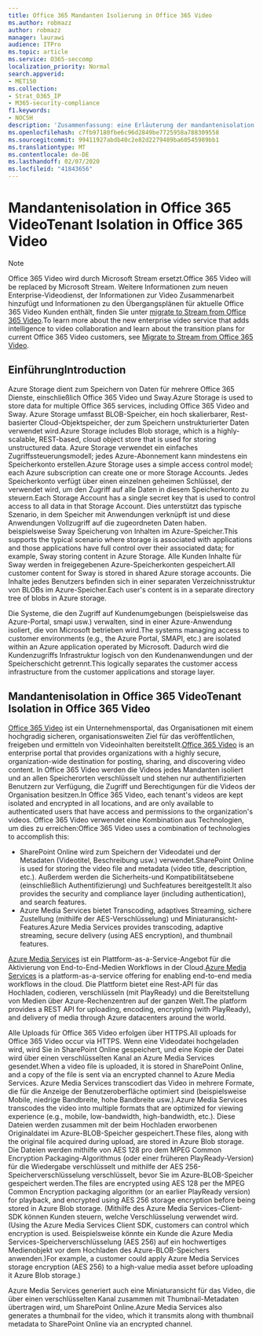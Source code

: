 ```yaml
---
title: Office 365 Mandanten Isolierung in Office 365 Video
ms.author: robmazz
author: robmazz
manager: laurawi
audience: ITPro
ms.topic: article
ms.service: O365-seccomp
localization_priority: Normal
search.appverid:
- MET150
ms.collection:
- Strat_O365_IP
- M365-security-compliance
f1.keywords:
- NOCSH
description: 'Zusammenfassung: eine Erläuterung der mandantenisolation in Office 365 Video.'
ms.openlocfilehash: c7fb97180fbe6c96d2849be7725958a788309558
ms.sourcegitcommit: 99411927abdb40c2e82d2279489ba60545989bb1
ms.translationtype: MT
ms.contentlocale: de-DE
ms.lasthandoff: 02/07/2020
ms.locfileid: "41843656"
---
```

# <a name="tenant-isolation-in-office-365-video"></a><span data-ttu-id="ab7b6-103">Mandantenisolation in Office 365 Video</span><span class="sxs-lookup"><span data-stu-id="ab7b6-103">Tenant Isolation in Office 365 Video</span></span>

> [!NOTE]
> <span data-ttu-id="ab7b6-104">Office 365 Video wird durch Microsoft Stream ersetzt.</span><span class="sxs-lookup"><span data-stu-id="ab7b6-104">Office 365 Video will be replaced by Microsoft Stream.</span></span> <span data-ttu-id="ab7b6-105">Weitere Informationen zum neuen Enterprise-Videodienst, der Informationen zur Video Zusammenarbeit hinzufügt und Informationen zu den Übergangsplänen für aktuelle Office 365 Video Kunden enthält, finden Sie unter [migrate to Stream from Office 365 Video](https://docs.microsoft.com/stream/).</span><span class="sxs-lookup"><span data-stu-id="ab7b6-105">To learn more about the new enterprise video service that adds intelligence to video collaboration and learn about the transition plans for current Office 365 Video customers, see [Migrate to Stream from Office 365 Video](https://docs.microsoft.com/stream/).</span></span>

## <a name="introduction"></a><span data-ttu-id="ab7b6-106">Einführung</span><span class="sxs-lookup"><span data-stu-id="ab7b6-106">Introduction</span></span>

<span data-ttu-id="ab7b6-107">Azure Storage dient zum Speichern von Daten für mehrere Office 365 Dienste, einschließlich Office 365 Video und Sway.</span><span class="sxs-lookup"><span data-stu-id="ab7b6-107">Azure Storage is used to store data for multiple Office 365 services, including Office 365 Video and Sway.</span></span> <span data-ttu-id="ab7b6-108">Azure Storage umfasst BLOB-Speicher, ein hoch skalierbarer, Rest-basierter Cloud-Objektspeicher, der zum Speichern unstrukturierter Daten verwendet wird.</span><span class="sxs-lookup"><span data-stu-id="ab7b6-108">Azure Storage includes Blob storage, which is a highly-scalable, REST-based, cloud object store that is used for storing unstructured data.</span></span> <span data-ttu-id="ab7b6-109">Azure Storage verwendet ein einfaches Zugriffssteuerungsmodell; jedes Azure-Abonnement kann mindestens ein Speicherkonto erstellen.</span><span class="sxs-lookup"><span data-stu-id="ab7b6-109">Azure Storage uses a simple access control model; each Azure subscription can create one or more Storage Accounts.</span></span> <span data-ttu-id="ab7b6-110">Jedes Speicherkonto verfügt über einen einzelnen geheimen Schlüssel, der verwendet wird, um den Zugriff auf alle Daten in diesem Speicherkonto zu steuern.</span><span class="sxs-lookup"><span data-stu-id="ab7b6-110">Each Storage Account has a single secret key that is used to control access to all data in that Storage Account.</span></span> <span data-ttu-id="ab7b6-111">Dies unterstützt das typische Szenario, in dem Speicher mit Anwendungen verknüpft ist und diese Anwendungen Vollzugriff auf die zugeordneten Daten haben. beispielsweise Sway Speicherung von Inhalten im Azure-Speicher.</span><span class="sxs-lookup"><span data-stu-id="ab7b6-111">This supports the typical scenario where storage is associated with applications and those applications have full control over their associated data; for example, Sway storing content in Azure Storage.</span></span> <span data-ttu-id="ab7b6-112">Alle Kunden Inhalte für Sway werden in freigegebenen Azure-Speicherkonten gespeichert.</span><span class="sxs-lookup"><span data-stu-id="ab7b6-112">All customer content for Sway is stored in shared Azure storage accounts.</span></span> <span data-ttu-id="ab7b6-113">Die Inhalte jedes Benutzers befinden sich in einer separaten Verzeichnisstruktur von BLOBs im Azure-Speicher.</span><span class="sxs-lookup"><span data-stu-id="ab7b6-113">Each user's content is in a separate directory tree of blobs in Azure storage.</span></span>

<span data-ttu-id="ab7b6-114">Die Systeme, die den Zugriff auf Kundenumgebungen (beispielsweise das Azure-Portal, smapi usw.) verwalten, sind in einer Azure-Anwendung isoliert, die von Microsoft betrieben wird.</span><span class="sxs-lookup"><span data-stu-id="ab7b6-114">The systems managing access to customer environments (e.g., the Azure Portal, SMAPI, etc.) are isolated within an Azure application operated by Microsoft.</span></span> <span data-ttu-id="ab7b6-115">Dadurch wird die Kundenzugriffs Infrastruktur logisch von den Kundenanwendungen und der Speicherschicht getrennt.</span><span class="sxs-lookup"><span data-stu-id="ab7b6-115">This logically separates the customer access infrastructure from the customer applications and storage layer.</span></span>

## <a name="tenant-isolation-in-office-365-video"></a><span data-ttu-id="ab7b6-116">Mandantenisolation in Office 365 Video</span><span class="sxs-lookup"><span data-stu-id="ab7b6-116">Tenant Isolation in Office 365 Video</span></span>

<span data-ttu-id="ab7b6-117">[Office 365 Video](https://support.office.com/article/Meet-Office-365-Video-ca1cc1a9-a615-46e1-b6a3-40dbd99939a6) ist ein Unternehmensportal, das Organisationen mit einem hochgradig sicheren, organisationsweiten Ziel für das veröffentlichen, freigeben und ermitteln von Videoinhalten bereitstellt.</span><span class="sxs-lookup"><span data-stu-id="ab7b6-117">[Office 365 Video](https://support.office.com/article/Meet-Office-365-Video-ca1cc1a9-a615-46e1-b6a3-40dbd99939a6) is an enterprise portal that provides organizations with a highly secure, organization-wide destination for posting, sharing, and discovering video content.</span></span> <span data-ttu-id="ab7b6-118">In Office 365 Video werden die Videos jedes Mandanten isoliert und an allen Speicherorten verschlüsselt und stehen nur authentifizierten Benutzern zur Verfügung, die Zugriff und Berechtigungen für die Videos der Organisation besitzen.</span><span class="sxs-lookup"><span data-stu-id="ab7b6-118">In Office 365 Video, each tenant's videos are kept isolated and encrypted in all locations, and are only available to authenticated users that have access and permissions to the organization's videos.</span></span> <span data-ttu-id="ab7b6-119">Office 365 Video verwendet eine Kombination aus Technologien, um dies zu erreichen:</span><span class="sxs-lookup"><span data-stu-id="ab7b6-119">Office 365 Video uses a combination of technologies to accomplish this:</span></span>

- <span data-ttu-id="ab7b6-120">SharePoint Online wird zum Speichern der Videodatei und der Metadaten (Videotitel, Beschreibung usw.) verwendet.</span><span class="sxs-lookup"><span data-stu-id="ab7b6-120">SharePoint Online is used for storing the video file and metadata (video title, description, etc.).</span></span> <span data-ttu-id="ab7b6-121">Außerdem werden die Sicherheits-und Kompatibilitätsebene (einschließlich Authentifizierung) und Suchfeatures bereitgestellt.</span><span class="sxs-lookup"><span data-stu-id="ab7b6-121">It also provides the security and compliance layer (including authentication), and search features.</span></span>
- <span data-ttu-id="ab7b6-122">Azure Media Services bietet Transcoding, adaptives Streaming, sichere Zustellung (mithilfe der AES-Verschlüsselung) und Miniaturansicht-Features.</span><span class="sxs-lookup"><span data-stu-id="ab7b6-122">Azure Media Services provides transcoding, adaptive streaming, secure delivery (using AES encryption), and thumbnail features.</span></span>

<span data-ttu-id="ab7b6-123">[Azure Media Services](https://azure.microsoft.com/services/media-services/) ist ein Plattform-as-a-Service-Angebot für die Aktivierung von End-to-End-Medien Workflows in der Cloud.</span><span class="sxs-lookup"><span data-stu-id="ab7b6-123">[Azure Media Services](https://azure.microsoft.com/services/media-services/) is a platform-as-a-service offering for enabling end-to-end media workflows in the cloud.</span></span> <span data-ttu-id="ab7b6-124">Die Plattform bietet eine Rest-API für das Hochladen, codieren, verschlüsseln (mit PlayReady) und die Bereitstellung von Medien über Azure-Rechenzentren auf der ganzen Welt.</span><span class="sxs-lookup"><span data-stu-id="ab7b6-124">The platform provides a REST API for uploading, encoding, encrypting (with PlayReady), and delivery of media through Azure datacenters around the world.</span></span>

<span data-ttu-id="ab7b6-125">Alle Uploads für Office 365 Video erfolgen über HTTPS.</span><span class="sxs-lookup"><span data-stu-id="ab7b6-125">All uploads for Office 365 Video occur via HTTPS.</span></span> <span data-ttu-id="ab7b6-126">Wenn eine Videodatei hochgeladen wird, wird Sie in SharePoint Online gespeichert, und eine Kopie der Datei wird über einen verschlüsselten Kanal an Azure Media Services gesendet.</span><span class="sxs-lookup"><span data-stu-id="ab7b6-126">When a video file is uploaded, it is stored in SharePoint Online, and a copy of the file is sent via an encrypted channel to Azure Media Services.</span></span> <span data-ttu-id="ab7b6-127">Azure Media Services transcodiert das Video in mehrere Formate, die für die Anzeige der Benutzeroberfläche optimiert sind (beispielsweise Mobile, niedrige Bandbreite, hohe Bandbreite usw.).</span><span class="sxs-lookup"><span data-stu-id="ab7b6-127">Azure Media Services transcodes the video into multiple formats that are optimized for viewing experience (e.g., mobile, low-bandwidth, high-bandwidth, etc.).</span></span> <span data-ttu-id="ab7b6-128">Diese Dateien werden zusammen mit der beim Hochladen erworbenen Originaldatei im Azure-BLOB-Speicher gespeichert.</span><span class="sxs-lookup"><span data-stu-id="ab7b6-128">These files, along with the original file acquired during upload, are stored in Azure Blob storage.</span></span> <span data-ttu-id="ab7b6-129">Die Dateien werden mithilfe von AES 128 pro dem MPEG Common Encryption Packaging-Algorithmus (oder einer früheren PlayReady-Version) für die Wiedergabe verschlüsselt und mithilfe der AES 256-Speicherverschlüsselung verschlüsselt, bevor Sie im Azure-BLOB-Speicher gespeichert werden.</span><span class="sxs-lookup"><span data-stu-id="ab7b6-129">The files are encrypted using AES 128 per the MPEG Common Encryption packaging algorithm (or an earlier PlayReady version) for playback, and encrypted using AES 256 storage encryption before being stored in Azure Blob storage.</span></span> <span data-ttu-id="ab7b6-130">(Mithilfe des Azure Media Services-Client-SDK können Kunden steuern, welche Verschlüsselung verwendet wird.</span><span class="sxs-lookup"><span data-stu-id="ab7b6-130">(Using the Azure Media Services Client SDK, customers can control which encryption is used.</span></span> <span data-ttu-id="ab7b6-131">Beispielsweise könnte ein Kunde die Azure Media Services-Speicherverschlüsselung (AES 256) auf ein hochwertiges Medienobjekt vor dem Hochladen des Azure-BLOB-Speichers anwenden.)</span><span class="sxs-lookup"><span data-stu-id="ab7b6-131">For example, a customer could apply Azure Media Services storage encryption (AES 256) to a high-value media asset before uploading it Azure Blob storage.)</span></span>

<span data-ttu-id="ab7b6-132">Azure Media Services generiert auch eine Miniaturansicht für das Video, die über einen verschlüsselten Kanal zusammen mit Thumbnail-Metadaten übertragen wird, um SharePoint Online.</span><span class="sxs-lookup"><span data-stu-id="ab7b6-132">Azure Media Services also generates a thumbnail for the video, which it transmits along with thumbnail metadata to SharePoint Online via an encrypted channel.</span></span>
